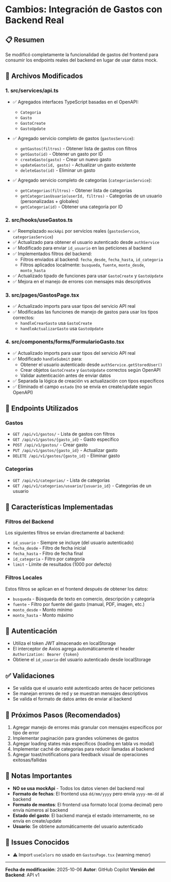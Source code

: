 # Cambios: Integración de Gastos con Backend Real

## 📋 Resumen
Se modificó completamente la funcionalidad de gastos del frontend para consumir los endpoints reales del backend en lugar de usar datos mock.

## 🔄 Archivos Modificados

### 1. **src/services/api.ts**
- ✅ Agregados interfaces TypeScript basadas en el OpenAPI:
  - `Categoria`
  - `Gasto`
  - `GastoCreate`
  - `GastoUpdate`

- ✅ Agregado servicio completo de gastos (`gastosService`):
  - `getGastos(filtros)` - Obtener lista de gastos con filtros
  - `getGasto(id)` - Obtener un gasto por ID
  - `createGasto(gasto)` - Crear un nuevo gasto
  - `updateGasto(id, gasto)` - Actualizar un gasto existente
  - `deleteGasto(id)` - Eliminar un gasto

- ✅ Agregado servicio completo de categorías (`categoriasService`):
  - `getCategorias(filtros)` - Obtener lista de categorías
  - `getCategoriasUsuario(userId, filtros)` - Categorías de un usuario (personalizadas + globales)
  - `getCategoria(id)` - Obtener una categoría por ID

### 2. **src/hooks/useGastos.ts**
- ✅ Reemplazado `mockApi` por servicios reales (`gastosService`, `categoriasService`)
- ✅ Actualizado para obtener el usuario autenticado desde `authService`
- ✅ Modificado para enviar `id_usuario` en las peticiones al backend
- ✅ Implementados filtros del backend:
  - Filtros enviados al backend: `fecha_desde`, `fecha_hasta`, `id_categoria`
  - Filtros aplicados localmente: `busqueda`, `fuente`, `monto_desde`, `monto_hasta`
- ✅ Actualizado tipado de funciones para usar `GastoCreate` y `GastoUpdate`
- ✅ Mejora en el manejo de errores con mensajes más descriptivos

### 3. **src/pages/GastosPage.tsx**
- ✅ Actualizado imports para usar tipos del servicio API real
- ✅ Modificadas las funciones de manejo de gastos para usar los tipos correctos:
  - `handleCrearGasto` usa `GastoCreate`
  - `handleActualizarGasto` usa `GastoUpdate`

### 4. **src/components/forms/FormularioGasto.tsx**
- ✅ Actualizado imports para usar tipos del servicio API real
- ✅ Modificado `handleSubmit` para:
  - Obtener el usuario autenticado desde `authService.getStoredUser()`
  - Crear objetos `GastoCreate` y `GastoUpdate` correctos según OpenAPI
  - Validar autenticación antes de enviar datos
- ✅ Separada la lógica de creación vs actualización con tipos específicos
- ✅ Eliminado el campo `estado` (no se envía en create/update según OpenAPI)

## 📡 Endpoints Utilizados

### Gastos
- `GET /api/v1/gastos/` - Lista de gastos con filtros
- `GET /api/v1/gastos/{gasto_id}` - Gasto específico
- `POST /api/v1/gastos/` - Crear gasto
- `PUT /api/v1/gastos/{gasto_id}` - Actualizar gasto
- `DELETE /api/v1/gastos/{gasto_id}` - Eliminar gasto

### Categorías
- `GET /api/v1/categorias/` - Lista de categorías
- `GET /api/v1/categorias/usuario/{usuario_id}` - Categorías de un usuario

## 🎯 Características Implementadas

### Filtros del Backend
Los siguientes filtros se envían directamente al backend:
- `id_usuario` - Siempre se incluye (del usuario autenticado)
- `fecha_desde` - Filtro de fecha inicial
- `fecha_hasta` - Filtro de fecha final
- `id_categoria` - Filtro por categoría
- `limit` - Límite de resultados (1000 por defecto)

### Filtros Locales
Estos filtros se aplican en el frontend después de obtener los datos:
- `busqueda` - Búsqueda de texto en comercio, descripción y categoría
- `fuente` - Filtro por fuente del gasto (manual, PDF, imagen, etc.)
- `monto_desde` - Monto mínimo
- `monto_hasta` - Monto máximo

## 🔐 Autenticación
- Utiliza el token JWT almacenado en localStorage
- El interceptor de Axios agrega automáticamente el header `Authorization: Bearer {token}`
- Obtiene el `id_usuario` del usuario autenticado desde localStorage

## ✅ Validaciones
- Se valida que el usuario esté autenticado antes de hacer peticiones
- Se manejan errores de red y se muestran mensajes descriptivos
- Se valida el formato de datos antes de enviar al backend

## 🚀 Próximos Pasos (Recomendados)
1. Agregar manejo de errores más granular con mensajes específicos por tipo de error
2. Implementar paginación para grandes volúmenes de gastos
3. Agregar loading states más específicos (loading en tabla vs modal)
4. Implementar caché de categorías para reducir llamadas al backend
5. Agregar toast/notifications para feedback visual de operaciones exitosas/fallidas

## 📝 Notas Importantes
- **NO se usa mockApi** - Todos los datos vienen del backend real
- **Formato de fechas**: El frontend usa `dd/mm/yyyy` pero envía `yyyy-mm-dd` al backend
- **Formato de montos**: El frontend usa formato local (coma decimal) pero envía números al backend
- **Estado del gasto**: El backend maneja el estado internamente, no se envía en create/update
- **Usuario**: Se obtiene automáticamente del usuario autenticado

## 🐛 Issues Conocidos
- ⚠️ Import `useColors` no usado en `GastosPage.tsx` (warning menor)

---
**Fecha de modificación**: 2025-10-06
**Autor**: GitHub Copilot
**Versión del Backend**: API v1
